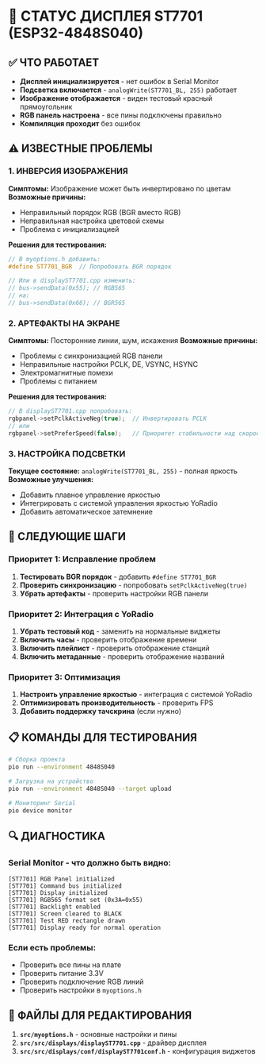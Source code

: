 # 🎯 СТАТУС ДИСПЛЕЯ ST7701 (ESP32-4848S040)

## ✅ ЧТО РАБОТАЕТ
- **Дисплей инициализируется** - нет ошибок в Serial Monitor
- **Подсветка включается** - `analogWrite(ST7701_BL, 255)` работает
- **Изображение отображается** - виден тестовый красный прямоугольник
- **RGB панель настроена** - все пины подключены правильно
- **Компиляция проходит** без ошибок

## ⚠️ ИЗВЕСТНЫЕ ПРОБЛЕМЫ

### 1. ИНВЕРСИЯ ИЗОБРАЖЕНИЯ
**Симптомы:** Изображение может быть инвертировано по цветам
**Возможные причины:**
- Неправильный порядок RGB (BGR вместо RGB)
- Неправильная настройка цветовой схемы
- Проблема с инициализацией

**Решения для тестирования:**
```cpp
// В myoptions.h добавить:
#define ST7701_BGR  // Попробовать BGR порядок

// Или в displayST7701.cpp изменить:
// bus->sendData(0x55); // RGB565
// на:
// bus->sendData(0x66); // BGR565
```

### 2. АРТЕФАКТЫ НА ЭКРАНЕ
**Симптомы:** Посторонние линии, шум, искажения
**Возможные причины:**
- Проблемы с синхронизацией RGB панели
- Неправильные настройки PCLK, DE, VSYNC, HSYNC
- Электромагнитные помехи
- Проблемы с питанием

**Решения для тестирования:**
```cpp
// В displayST7701.cpp попробовать:
rgbpanel->setPclkActiveNeg(true);  // Инвертировать PCLK
// или
rgbpanel->setPreferSpeed(false);   // Приоритет стабильности над скоростью
```

### 3. НАСТРОЙКА ПОДСВЕТКИ
**Текущее состояние:** `analogWrite(ST7701_BL, 255)` - полная яркость
**Возможные улучшения:**
- Добавить плавное управление яркостью
- Интегрировать с системой управления яркостью YoRadio
- Добавить автоматическое затемнение

## 🔧 СЛЕДУЮЩИЕ ШАГИ

### Приоритет 1: Исправление проблем
1. **Тестировать BGR порядок** - добавить `#define ST7701_BGR`
2. **Проверить синхронизацию** - попробовать `setPclkActiveNeg(true)`
3. **Убрать артефакты** - проверить настройки RGB панели

### Приоритет 2: Интеграция с YoRadio
1. **Убрать тестовый код** - заменить на нормальные виджеты
2. **Включить часы** - проверить отображение времени
3. **Включить плейлист** - проверить отображение станций
4. **Включить метаданные** - проверить отображение названий

### Приоритет 3: Оптимизация
1. **Настроить управление яркостью** - интеграция с системой YoRadio
2. **Оптимизировать производительность** - проверить FPS
3. **Добавить поддержку тачскрина** (если нужно)

## 📋 КОМАНДЫ ДЛЯ ТЕСТИРОВАНИЯ

```bash
# Сборка проекта
pio run --environment 4848S040

# Загрузка на устройство
pio run --environment 4848S040 --target upload

# Мониторинг Serial
pio device monitor
```

## 🔍 ДИАГНОСТИКА

### Serial Monitor - что должно быть видно:
```
[ST7701] RGB Panel initialized
[ST7701] Command bus initialized
[ST7701] Display initialized
[ST7701] RGB565 format set (0x3A=0x55)
[ST7701] Backlight enabled
[ST7701] Screen cleared to BLACK
[ST7701] Test RED rectangle drawn
[ST7701] Display ready for normal operation
```

### Если есть проблемы:
- Проверить все пины на плате
- Проверить питание 3.3V
- Проверить подключение RGB линий
- Проверить настройки в `myoptions.h`

## 📁 ФАЙЛЫ ДЛЯ РЕДАКТИРОВАНИЯ

1. **`src/myoptions.h`** - основные настройки и пины
2. **`src/src/displays/displayST7701.cpp`** - драйвер дисплея
3. **`src/src/displays/conf/displayST7701conf.h`** - конфигурация виджетов


